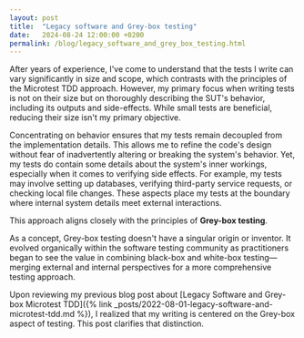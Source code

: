 ```yaml
---
layout: post
title:  "Legacy software and Grey-box testing"
date:   2024-08-24 12:00:00 +0200
permalink: /blog/legacy_software_and_grey_box_testing.html
---
```


After years of experience, I've come to understand that the tests I write can vary significantly in size and scope, which contrasts with the principles of the Microtest TDD approach. However, my primary focus when writing tests is not on their size but on thoroughly describing the <span data-tooltip="System Under Test">SUT</span>'s behavior, including its outputs and side-effects. While small tests are beneficial, reducing their size isn't my primary objective.

Concentrating on behavior ensures that my tests remain decoupled from the implementation details. This allows me to refine the code's design without fear of inadvertently altering or breaking the system's behavior. Yet, my tests do contain some details about the system's inner workings, especially when it comes to verifying side effects. For example, my tests may involve setting up databases, verifying third-party service requests, or checking local file changes. These aspects place my tests at the boundary where internal system details meet external interactions.

This approach aligns closely with the principles of **Grey-box testing**.

As a concept, Grey-box testing doesn't have a singular origin or inventor. It evolved organically within the software testing community as practitioners began to see the value in combining black-box and white-box testing—merging external and internal perspectives for a more comprehensive testing approach.

Upon reviewing my previous blog post about [Legacy Software and Grey-box Microtest TDD]({% link _posts/2022-08-01-legacy-software-and-microtest-tdd.md %}), I realized that my writing is centered on the Grey-box aspect of testing. This post clarifies that distinction.